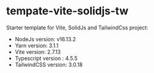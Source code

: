 # tempate-vite-solidjs-tw
Starter template for Vite, SolidJs and TailwindCss project:

* NodeJs version: v16.13.2 
* Yarn version: 3.1.1
* Vite version: 2.7.13
* Typescript version : 4.5.5
* TailwindCSS version: 3.0.18